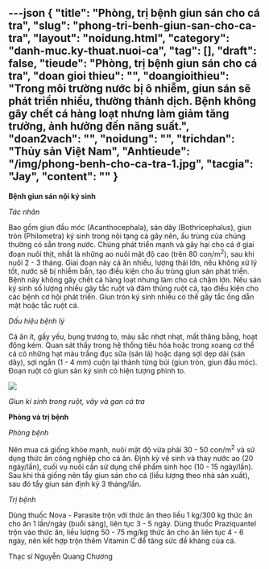 ---json
{
    "title": "Phòng, trị bệnh giun sán cho cá tra",
    "slug": "phong-tri-benh-giun-san-cho-ca-tra",
    "layout": "noidung.html",
    "category": "danh-muc.ky-thuat.nuoi-ca",
    "tag": [],
    "draft": false,
    "tieude": "Phòng, trị bệnh giun sán cho cá tra",
    "doan gioi thieu": "",
    "doangioithieu": "Trong môi trường nước bị ô nhiễm, giun sán sẽ phát triển nhiều, thường thành dịch. Bệnh không gây chết cá hàng loạt nhưng làm giảm tăng trưởng, ảnh hưởng đến năng suất.",
    "doan2vach": "",
    "noidung": "",
    "trichdan": "Thủy sản Việt Nam",
    "Anhtieude": "/img/phong-benh-cho-ca-tra-1.jpg",
    "tacgia": "Jay",
    "__content__": ""
}
---
<p><span style="font-size:14px"><strong>Bệnh giun s&aacute;n nội k&yacute; sinh</strong></span></p>

<p><span style="font-size:14px"><em>T&aacute;c nh&acirc;n</em></span></p>

<p><span style="font-size:14px">Bao gồm giun đầu m&oacute;c (Acanthocephala), s&aacute;n d&acirc;y (Bothricephalus), giun tr&ograve;n (Philometra) k&yacute; sinh trong nội tạng c&aacute; g&acirc;y n&ecirc;n, ấu tr&ugrave;ng của ch&uacute;ng thường c&oacute; sẵn trong nước. Ch&uacute;ng ph&aacute;t triển mạnh v&agrave; g&acirc;y hại cho c&aacute; ở giai đoạn nu&ocirc;i thịt, nhất l&agrave; những ao nu&ocirc;i mật độ cao (tr&ecirc;n 80 con/m<sup>2</sup>), sau khi nu&ocirc;i 2 - 3 th&aacute;ng. Giai đoạn n&agrave;y c&aacute; ăn nhiều, lượng thải lớn, nếu kh&ocirc;ng xử l&yacute; tốt, nước sẽ bị nhiễm bẩn, tạo điều kiện cho ấu tr&ugrave;ng giun s&aacute;n ph&aacute;t triển. Bệnh n&agrave;y kh&ocirc;ng g&acirc;y chết c&aacute; h&agrave;ng loạt nhưng l&agrave;m cho c&aacute; chậm lớn. Nếu s&aacute;n k&yacute; sinh số lượng nhiều g&acirc;y tắc ruột v&agrave; đ&acirc;m thủng ruột c&aacute;, tạo điều kiện cho c&aacute;c bệnh cơ hội ph&aacute;t triển. Giun tr&ograve;n k&yacute; sinh nhiều c&oacute; thể g&acirc;y tắc ống dẫn mật hoặc tắc ruột c&aacute;.</span></p>

<p><span style="font-size:14px"><em>Dấu hiệu bệnh l&yacute;</em></span></p>

<p><span style="font-size:14px">C&aacute; ăn &iacute;t, gầy yếu, bụng trương to, m&agrave;u sắc nhợt nhạt, mất thăng bằng, hoạt động k&eacute;m. Quan s&aacute;t thấy trong hệ thống ti&ecirc;u h&oacute;a hoặc trong xoang cơ thể c&aacute; c&oacute; những hạt m&agrave;u trắng đục sữa (s&aacute;n l&aacute;) hoặc dạng sợi dẹp d&agrave;i (s&aacute;n d&acirc;y), sợi ngắn (1 - 4 mm) cuộn lại th&agrave;nh từng b&uacute;i (giun tr&ograve;n, giun đầu m&oacute;c). Đoạn ruột c&oacute; giun s&aacute;n k&yacute; sinh c&oacute; hiện tượng ph&igrave;nh to.</span></p>

<p><span style="font-size:14px"><img src="http://www.thuysanvietnam.com.vn/uploads/article2/baiviet/tuvantieudung/trabasa237.jpg" /></span></p>

<p><span style="font-size:14px"><em>Giun k&iacute; sinh trong ruột, v&acirc;y v&agrave; gan c&aacute; tra</em>&nbsp;</span></p>

<p><span style="font-size:14px"><strong>Ph&ograve;ng v&agrave; trị bệnh</strong></span></p>

<p><span style="font-size:14px"><em>Ph&ograve;ng bệnh</em></span></p>

<p><span style="font-size:14px">N&ecirc;n mua c&aacute; giống khỏe mạnh, nu&ocirc;i mật độ vừa phải 30 - 50 con/m<sup>2</sup>&nbsp;v&agrave; sử dụng thức ăn c&ocirc;ng nghiệp cho c&aacute; ăn. Định kỳ vệ sinh v&agrave; thay nước ao (20 ng&agrave;y/lần), cuối vụ nu&ocirc;i cần sử dụng chế phẩm sinh học (10 - 15 ng&agrave;y/lần). Sau khi thả giống n&ecirc;n tẩy giun s&aacute;n cho c&aacute; (liều lượng theo nh&agrave; sản xuất), sau đ&oacute; tẩy giun s&aacute;n định kỳ 3 th&aacute;ng/lần.</span></p>

<p><span style="font-size:14px"><em>Trị bệnh</em></span></p>

<p><span style="font-size:14px">D&ugrave;ng thuốc Nova - Parasite trộn với thức ăn theo liều 1 kg/300 kg thức ăn cho ăn 1 lần/ng&agrave;y (buổi s&aacute;ng), li&ecirc;n tục 3 - 5 ng&agrave;y. D&ugrave;ng thuốc Praziquantel trộn v&agrave;o thức ăn, liều lượng 50 - 75 mg/kg thức ăn cho ăn li&ecirc;n tục 4 - 6 ng&agrave;y, n&ecirc;n kết hợp trộn th&ecirc;m Vitamin C để tăng sức đề kh&aacute;ng của c&aacute;.</span></p>

<p><span style="font-size:14px">Thạc sĩ Nguyễn Quang Chương</span></p>
